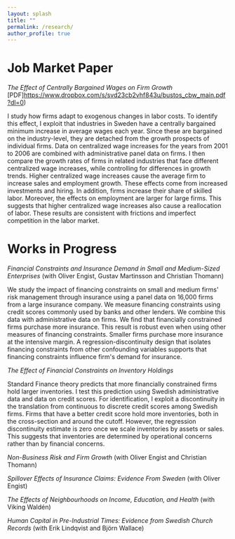 ```yaml
---
layout: splash
title: ""
permalink: /research/
author_profile: true
---
```


# Job Market Paper
*The Effect of Centrally Bargained Wages on Firm Growth* [PDF]https://www.dropbox.com/s/svd23cb2vhf843u/bustos_cbw_main.pdf?dl=0)

I study how firms adapt to exogenous changes in labor costs. To identify this effect, I exploit that industries in Sweden have a centrally bargained minimum increase in average wages each year. Since these are bargained on the industry-level, they are detached from the growth prospects of individual firms. Data on centralized wage increases for the years from 2001 to 2006 are combined with administrative panel data on firms. I then compare the growth rates of firms in related industries that face different centralized wage increases, while controlling for differences in growth trends. Higher centralized wage increases cause the average firm to increase sales and employment growth. These effects come from increased investments and hiring. In addition, firms increase their share of skilled labor. Moreover, the effects on employment are larger for large firms. This suggests that higher centralized wage increases also cause a reallocation of labor. These results are consistent with frictions and imperfect competition in the labor market.

# Works in Progress

*Financial Constraints and Insurance Demand in Small and Medium-Sized Enterprises* (with Oliver Engist, Gustav Martinsson and Christian Thomann)

We study the impact of financing constraints on small and medium firms' risk management through insurance using a panel data on 16,000 firms from a large insurance company. We measure financing constraints using credit scores commonly used by banks and other lenders. We combine this data with administrative data on firms. We find that financially constrained firms purchase more insurance. This result is robust even when using other measures of financing constraints. Smaller firms purchase more insurance at the intensive margin. A regression-discontinuity design that isolates financing constraints from other confounding variables supports that financing constraints influence firm's demand for insurance.  

*The Effect of Financial Constraints on Inventory Holdings*

Standard Finance theory predicts that more financially constrained firms hold larger inventories. I test this prediction using Swedish administrative data and data on credit scores. For identification, I exploit a discontinuity in the translation from continuous to discrete credit scores among Swedish firms. Firms that have a better credit score hold more inventories, both in the cross-section and around the cutoff. However, the regression discontinuity estimate is zero once we scale inventories by assets or sales. This suggests that inventories are determined by operational concerns rather than by financial concerns.

*Non-Business Risk and Firm Growth* (with Oliver Engist and Christian Thomann)

*Spillover Effects of Insurance Claims: Evidence From Sweden* (with Oliver Engist)

*The Effects of Neighbourhoods on Income, Education, and Health* (with Viking Waldén)

*Human Capital in Pre-Industrial Times: Evidence from Swedish Church Records* (with Erik Lindqvist and Björn Wallace)


